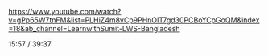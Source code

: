 https://www.youtube.com/watch?v=gPp65W7tnFM&list=PLHiZ4m8vCp9PHnOIT7gd30PCBoYCpGoQM&index=18&ab_channel=LearnwithSumit-LWS-Bangladesh

15:57 / 39:37

